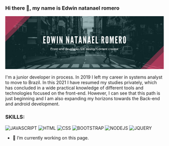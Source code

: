 ### Hi there 👋, my name is Edwin natanael romero
![BANNER](https://github.com/edwromero/edwromero/blob/main/front-end%20developer.png?raw=true)

I'm a junior developer in  process. In 2019 I left my career in systems analyst to move to Brazil. In this 2021 I have resumed my studies privately, which has concluded in a wide practical knowledge of different tools and technologies focused on the front-end. However, I can see that this path is just beginning and I am also expanding my horizons towards the Back-end and android development.

### SKILLS: 
![JAVASCRIPT](https://img.shields.io/badge/JS-javascript%20-green)
![HTML](https://img.shields.io/badge/HTML-HTML%20-green)
![CSS](https://img.shields.io/badge/CSS-CSS-green)
![BOOTSTRAP](https://img.shields.io/badge/BT-BOOTSTRAP-green)
![NODEJS](https://img.shields.io/badge/NJ-NODEJS-green)
![JQUERY](https://img.shields.io/badge/JQ-JQUERY-green)
- 🔭 I’m currently working on this page. 





